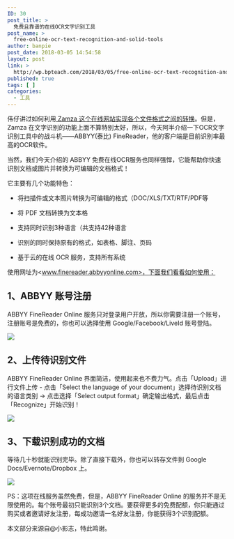 ```yaml
---
ID: 30
post_title: >
  免费且靠谱的在线OCR文字识别工具
post_name: >
  free-online-ocr-text-recognition-and-solid-tools
author: banpie
post_date: 2018-03-05 14:54:58
layout: post
link: >
  http://wp.bpteach.com/2018/03/05/free-online-ocr-text-recognition-and-solid-tools/
published: true
tags: [ ]
categories:
  - 工具
---
```

伟仔讲过如何利用[ Zamza 这个在线网站实现各个文件格式之间的转换][1]。但是，Zamza 在文字识别的功能上面不算特别太好，所以，今天阿半介绍一下OCR文字识别工具中的战斗机——ABBYY(泰比) FineReader，他的客户端是目前识别率最高的OCR软件。

当然，我们今天介绍的 ABBYY 免费在线OCR服务也同样强悍，它能帮助你快速识别文档或图片并转换为可编辑的文档格式！

它主要有几个功能特色：

*   将扫描件或文本照片转换为可编辑的格式（DOC/XLS/TXT/RTF/PDF等

*   将 PDF 文档转换为文本格

*   支持同时识别3种语言（共支持42种语言

*   识别的同时保持原有的格式，如表格、脚注、页码

*   基于云的在线 OCR 服务，支持所有系统

使用网址为<www.finereader.abbyyonline.com>，下面我们看看如何使用：

## 1、ABBYY 账号注册

ABBYY FineReader Online 服务只对登录用户开放，所以你需要注册一个账号，注册账号是免费的，你也可以选择使用 Google/Facebook/LiveId 账号登陆。

![][2]

## 2、上传待识别文件

ABBYY FineReader Online 界面简洁，使用起来也不费力气。点击「Upload」进行文件上传 - 点击「Select the language of your document」选择待识别文档的语言类别 -> 点击选择「Select output format」确定输出格式，最后点击 「Recognize」开始识别！

![][3]

## 3、下载识别成功的文档

等待几十秒就能识别完毕。除了直接下载外，你也可以转存文件到 Google Docs/Evernote/Dropbox 上。

![][4]

PS：这项在线服务虽然免费，但是，ABBYY FineReader Online 的服务并不是无限使用的。每个账号最初只能识别3个文档。要获得更多的免费配额，你只能通过购买或者邀请好友注册，每成功邀请一名好友注册，你能获得3个识别配额。

本文部分来源自@小影志，特此鸣谢。

 [1]: http://www.banpie.info/how-to-convert-the-picture-into-word/
 [2]: _image/ocr-1.jpg
 [3]: _image/ocr-2.jpg
 [4]: _image/ocr-3.jpg